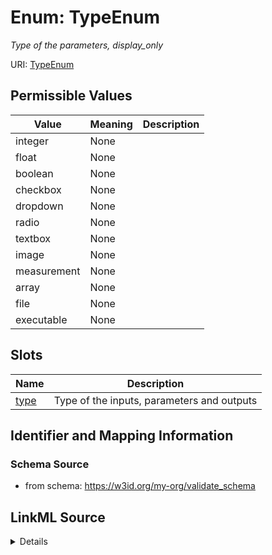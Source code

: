 # Enum: TypeEnum




_Type of the parameters, display_only_



URI: [TypeEnum](TypeEnum.md)

## Permissible Values

| Value | Meaning | Description |
| --- | --- | --- |
| integer | None |  |
| float | None |  |
| boolean | None |  |
| checkbox | None |  |
| dropdown | None |  |
| radio | None |  |
| textbox | None |  |
| image | None |  |
| measurement | None |  |
| array | None |  |
| file | None |  |
| executable | None |  |




## Slots

| Name | Description |
| ---  | --- |
| [type](type.md) | Type of the inputs, parameters and outputs |






## Identifier and Mapping Information







### Schema Source


* from schema: https://w3id.org/my-org/validate_schema






## LinkML Source

<details>
```yaml
name: TypeEnum
description: Type of the parameters, display_only
from_schema: https://w3id.org/my-org/validate_schema
rank: 1000
permissible_values:
  integer:
    text: integer
  float:
    text: float
  boolean:
    text: boolean
  checkbox:
    text: checkbox
  dropdown:
    text: dropdown
  radio:
    text: radio
  textbox:
    text: textbox
  image:
    text: image
  measurement:
    text: measurement
  array:
    text: array
  file:
    text: file
  executable:
    text: executable

```
</details>
